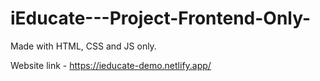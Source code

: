 # iEducate---Project-Frontend-Only-
Made with HTML, CSS and JS only.

Website link - https://ieducate-demo.netlify.app/

